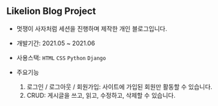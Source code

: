 ## Likelion Blog Project

- 멋쟁이 사자처럼 세션을 진행하며 제작한 개인 블로그입니다.

- 개발기간: 2021.05 ~ 2021.06

- 사용스택: `HTML` `CSS` `Python` `Django`

- 주요기능
  1. 로그인 / 로그아웃 / 회원가입: 사이트에 가입된 회원만 활동할 수 있습니다.
  2. CRUD: 게시글을 쓰고, 읽고, 수정하고, 삭제할 수 있습니다.
